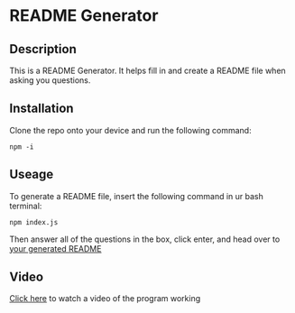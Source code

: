 # README Generator

## Description

This is a README Generator. It helps fill in and create a README file when asking you questions.

## Installation 

Clone the repo onto your device and run the following command:
```
npm -i
```

## Useage

To generate a README file, insert the following command in ur bash terminal:
```
npm index.js
```
Then answer all of the questions in the box, click enter, and head over to [your generated README](/GeneratedREADME/README.md)

## Video
[Click here](https://drive.google.com/file/d/1FSPXgt07z8ecYzxIpk4kv_9J2OkKeNgN/view?usp=sharing) to watch a video of the program working

